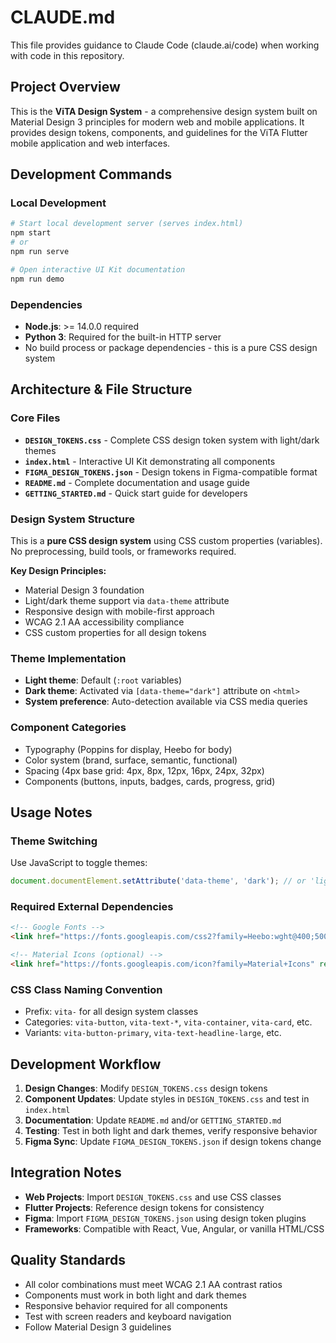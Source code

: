 # CLAUDE.md

This file provides guidance to Claude Code (claude.ai/code) when working with code in this repository.

## Project Overview

This is the **ViTA Design System** - a comprehensive design system built on Material Design 3 principles for modern web and mobile applications. It provides design tokens, components, and guidelines for the ViTA Flutter mobile application and web interfaces.

## Development Commands

### Local Development
```bash
# Start local development server (serves index.html)
npm start
# or
npm run serve

# Open interactive UI Kit documentation
npm run demo
```

### Dependencies
- **Node.js**: >= 14.0.0 required
- **Python 3**: Required for the built-in HTTP server
- No build process or package dependencies - this is a pure CSS design system

## Architecture & File Structure

### Core Files
- **`DESIGN_TOKENS.css`** - Complete CSS design token system with light/dark themes
- **`index.html`** - Interactive UI Kit demonstrating all components
- **`FIGMA_DESIGN_TOKENS.json`** - Design tokens in Figma-compatible format
- **`README.md`** - Complete documentation and usage guide
- **`GETTING_STARTED.md`** - Quick start guide for developers

### Design System Structure
This is a **pure CSS design system** using CSS custom properties (variables). No preprocessing, build tools, or frameworks required.

**Key Design Principles:**
- Material Design 3 foundation
- Light/dark theme support via `data-theme` attribute
- Responsive design with mobile-first approach
- WCAG 2.1 AA accessibility compliance
- CSS custom properties for all design tokens

### Theme Implementation
- **Light theme**: Default (`:root` variables)
- **Dark theme**: Activated via `[data-theme="dark"]` attribute on `<html>`
- **System preference**: Auto-detection available via CSS media queries

### Component Categories
- Typography (Poppins for display, Heebo for body)
- Color system (brand, surface, semantic, functional)
- Spacing (4px base grid: 4px, 8px, 12px, 16px, 24px, 32px)
- Components (buttons, inputs, badges, cards, progress, grid)

## Usage Notes

### Theme Switching
Use JavaScript to toggle themes:
```javascript
document.documentElement.setAttribute('data-theme', 'dark'); // or 'light'
```

### Required External Dependencies
```html
<!-- Google Fonts -->
<link href="https://fonts.googleapis.com/css2?family=Heebo:wght@400;500;600;700&family=Poppins:wght@400;500;600;700;800;900&display=swap" rel="stylesheet">

<!-- Material Icons (optional) -->
<link href="https://fonts.googleapis.com/icon?family=Material+Icons" rel="stylesheet">
```

### CSS Class Naming Convention
- Prefix: `vita-` for all design system classes
- Categories: `vita-button`, `vita-text-*`, `vita-container`, `vita-card`, etc.
- Variants: `vita-button-primary`, `vita-text-headline-large`, etc.

## Development Workflow

1. **Design Changes**: Modify `DESIGN_TOKENS.css` design tokens
2. **Component Updates**: Update styles in `DESIGN_TOKENS.css` and test in `index.html`
3. **Documentation**: Update `README.md` and/or `GETTING_STARTED.md`
4. **Testing**: Test in both light and dark themes, verify responsive behavior
5. **Figma Sync**: Update `FIGMA_DESIGN_TOKENS.json` if design tokens change

## Integration Notes

- **Web Projects**: Import `DESIGN_TOKENS.css` and use CSS classes
- **Flutter Projects**: Reference design tokens for consistency
- **Figma**: Import `FIGMA_DESIGN_TOKENS.json` using design token plugins
- **Frameworks**: Compatible with React, Vue, Angular, or vanilla HTML/CSS

## Quality Standards

- All color combinations must meet WCAG 2.1 AA contrast ratios
- Components must work in both light and dark themes
- Responsive behavior required for all components
- Test with screen readers and keyboard navigation
- Follow Material Design 3 guidelines